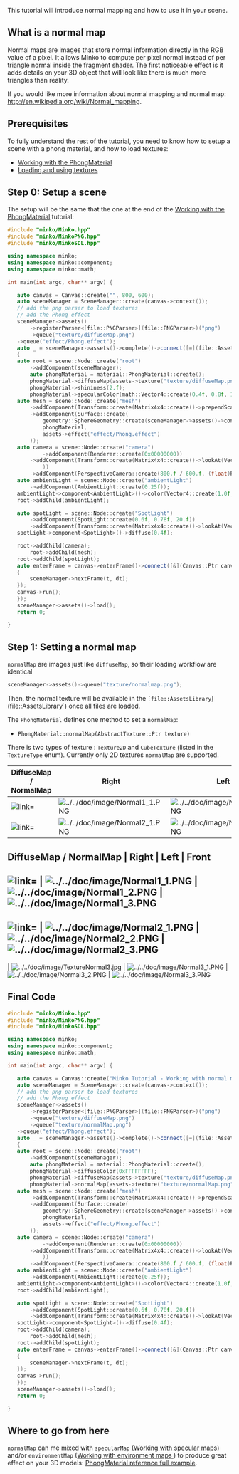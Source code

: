 This tutorial will introduce normal mapping and how to use it in your scene.

What is a normal map
--------------------

Normal maps are images that store normal information directly in the RGB value of a pixel. It allows Minko to compute per pixel normal instead of per triangle normal inside the fragment shader. The first noticeable effect is it adds details on your 3D object that will look like there is much more triangles than reality.

If you would like more information about normal mapping and normal map: <http://en.wikipedia.org/wiki/Normal_mapping>.

Prerequisites
-------------

To fully understand the rest of the tutorial, you need to know how to setup a scene with a phong material, and how to load textures:

-   [Working with the PhongMaterial](../tutorial/11-Working_with_the_PhongMaterial.md)
-   [Loading and using textures](../tutorial/15-Loading_and_using_textures.md)

Step 0: Setup a scene
---------------------

The setup will be the same that the one at the end of the [Working with the PhongMaterial](../tutorial/11-Working_with_the_PhongMaterial.md) tutorial:

```cpp
#include "minko/Minko.hpp" 
#include "minko/MinkoPNG.hpp" 
#include "minko/MinkoSDL.hpp"

using namespace minko; 
using namespace minko::component; 
using namespace minko::math;

int main(int argc, char** argv) {

   auto canvas = Canvas::create("", 800, 600);
   auto sceneManager = SceneManager::create(canvas->context());
   // add the png parser to load textures
   // add the Phong effect
   sceneManager->assets()
       ->registerParser<[file::PNGParser>](file::PNGParser>)("png")
       ->queue("texture/diffuseMap.png")
   ->queue("effect/Phong.effect");
   auto _ = sceneManager->assets()->complete()->connect([=](file::AssetLibrary::Ptr assets)
   {
   auto root = scene::Node::create("root")
       ->addComponent(sceneManager);
       auto phongMaterial = material::PhongMaterial::create();
       phongMaterial->diffuseMap(assets->texture("texture/diffuseMap.png"));
       phongMaterial->shininess(2.f);
       phongMaterial->specularColor(math::Vector4::create(0.4f, 0.8f, 1.f, 1.f));
   auto mesh = scene::Node::create("mesh")
       ->addComponent(Transform::create(Matrix4x4::create()->prependScale(1.1)))
       ->addComponent(Surface::create(
           geometry::SphereGeometry::create(sceneManager->assets()->context()),
           phongMaterial,
           assets->effect("effect/Phong.effect")
       ));
   auto camera = scene::Node::create("camera")
           ->addComponent(Renderer::create(0x00000000))
       ->addComponent(Transform::create(Matrix4x4::create()->lookAt(Vector3::create(), Vector3::create(0.0f, 1.f, 1.3f))
           ))
       ->addComponent(PerspectiveCamera::create(800.f / 600.f, (float)PI * 0.25f, .1f, 1000.f));
   auto ambientLight = scene::Node::create("ambientLight")
       ->addComponent(AmbientLight::create(0.25f));
   ambientLight->component<AmbientLight>()->color(Vector4::create(1.0f, 1.0f, 1.0f, 1.0f));
   root->addChild(ambientLight);

   auto spotLight = scene::Node::create("SpotLight")
       ->addComponent(SpotLight::create(0.6f, 0.78f, 20.f))
       ->addComponent(Transform::create(Matrix4x4::create()->lookAt(Vector3::zero(), Vector3::create(4.f, 6.f, 2.5f))));
   spotLight->component<SpotLight>()->diffuse(0.4f);

   root->addChild(camera);
       root->addChild(mesh);
   root->addChild(spotLight);
   auto enterFrame = canvas->enterFrame()->connect([&](Canvas::Ptr canvas, float t, float dt)
   {
       sceneManager->nextFrame(t, dt);
   });
   canvas->run();
   });
   sceneManager->assets()->load();
   return 0;

} 
```


Step 1: Setting a normal map
----------------------------

`normalMap` are images just like `diffuseMap`, so their loading workflow are identical

```cpp
sceneManager->assets()->queue("texture/normalmap.png"); 
```


Then, the normal texture will be available in the `[file::AssetsLibrary`](file::AssetsLibrary`) once all files are loaded.

The `PhongMaterial` defines one method to set a `normalMap`:

-   `PhongMaterial::normalMap(AbstractTexture::Ptr texture)`

There is two types of texture : `Texture2D` and `CubeTexture` (listed in the `TextureType` enum). Currently only 2D textures `normalMap` are supported.

| DiffuseMap / NormalMap | Right                                                                        | Left                                                                         | Front                                                                        |
|----------------|------------------------------------------------------------------------------|------------------------------------------------------------------------------|------------------------------------------------------------------------------|
| ![ link=](../../doc/image/TextureNormal1.jpg " link=")  | ![](../../doc/image/Normal1_1.PNG "../../doc/image/Normal1_1.PNG")     |![](../../doc/image/Normal1_2.PNG "../../doc/image/Normal1_2.PNG")    | ![](../../doc/image/Normal1_3.PNG "../../doc/image/Normal1_3.PNG")   |
| ![ link=](../../doc/image/TextureNormal2.jpg " link=") | ![](../../doc/image/Normal2_1.PNG "../../doc/image/Normal2_1.PNG") | ![](../../doc/image/Normal2_2.PNG "../../doc/image/Normal2_2.PNG") | ![](../../doc/image/Normal2_3.PNG "../../doc/image/Normal2_3.PNG")  | ![ link=](../../doc/image/TextureNormal2.jpg " link=") | ![](../../doc/image/Normal2_1.PNG "../../doc/image/Normal2_1.PNG") | ![](../../doc/image/Normal2_2.PNG "../../doc/image/Normal2_2.PNG") | ![](../../doc/image/Normal2_3.PNG "../../doc/image/Normal2_3.PNG")  |

DiffuseMap / NormalMap | Right | Left  | Front 
-----------------------------------------------------
![ link=](../../doc/image/TextureNormal1.jpg " link=") | 
![](../../doc/image/Normal1_1.PNG "../../doc/image/Normal1_1.PNG") |
![](../../doc/image/Normal1_2.PNG "../../doc/image/Normal1_2.PNG") |
![](../../doc/image/Normal1_3.PNG "../../doc/image/Normal1_3.PNG")
------------------------------------------------------
![ link=](../../doc/image/TextureNormal2.jpg " link=") |
![](../../doc/image/Normal2_1.PNG "../../doc/image/Normal2_1.PNG") |
![](../../doc/image/Normal2_2.PNG "../../doc/image/Normal2_2.PNG") |
![](../../doc/image/Normal2_3.PNG "../../doc/image/Normal2_3.PNG") 
-------------------------------------------------------
| ![](../../doc/image/TextureNormal3.jpg "../../doc/image/TextureNormal3.jpg") |
![](../../doc/image/Normal3_1.PNG "../../doc/image/Normal3_1.PNG") |
![](../../doc/image/Normal3_2.PNG "../../doc/image/Normal3_2.PNG") |
![](../../doc/image/Normal3_3.PNG "../../doc/image/Normal3_3.PNG")

Final Code
----------

```cpp
#include "minko/Minko.hpp" 
#include "minko/MinkoPNG.hpp" 
#include "minko/MinkoSDL.hpp"

using namespace minko; 
using namespace minko::component; 
using namespace minko::math;

int main(int argc, char** argv) {

   auto canvas = Canvas::create("Minko Tutorial - Working with normal maps", 800, 600);
   auto sceneManager = SceneManager::create(canvas->context());
   // add the png parser to load textures
   // add the Phong effect
   sceneManager->assets()
       ->registerParser<[file::PNGParser>](file::PNGParser>)("png")
       ->queue("texture/diffuseMap.png")
       ->queue("texture/normalMap.png")
   ->queue("effect/Phong.effect");
   auto _ = sceneManager->assets()->complete()->connect([=](file::AssetLibrary::Ptr assets)
   {
   auto root = scene::Node::create("root")
       ->addComponent(sceneManager);
       auto phongMaterial = material::PhongMaterial::create();
       phongMaterial->diffuseColor(0xFFFFFFFF);
       phongMaterial->diffuseMap(assets->texture("texture/diffuseMap.png"));
       phongMaterial->normalMap(assets->texture("texture/normalMap.png"));
   auto mesh = scene::Node::create("mesh")
       ->addComponent(Transform::create(Matrix4x4::create()->prependScale(1.1)))
       ->addComponent(Surface::create(
           geometry::SphereGeometry::create(sceneManager->assets()->context()),
           phongMaterial,
           assets->effect("effect/Phong.effect")
       ));
   auto camera = scene::Node::create("camera")
           ->addComponent(Renderer::create(0x00000000))
       ->addComponent(Transform::create(Matrix4x4::create()->lookAt(Vector3::create(), Vector3::create(0.0f, 1.f, 1.3f))
           ))
       ->addComponent(PerspectiveCamera::create(800.f / 600.f, (float)PI * 0.25f, .1f, 1000.f));
   auto ambientLight = scene::Node::create("ambientLight")
       ->addComponent(AmbientLight::create(0.25f));
   ambientLight->component<AmbientLight>()->color(Vector4::create(1.0f, 1.0f, 1.0f, 1.0f));
   root->addChild(ambientLight);

   auto spotLight = scene::Node::create("SpotLight")
       ->addComponent(SpotLight::create(0.6f, 0.78f, 20.f))
       ->addComponent(Transform::create(Matrix4x4::create()->lookAt(Vector3::zero(), Vector3::create(4.f, 6.f, 2.5f))));
   spotLight->component<SpotLight>()->diffuse(0.4f);
   root->addChild(camera);
       root->addChild(mesh);
   root->addChild(spotLight);
   auto enterFrame = canvas->enterFrame()->connect([&](Canvas::Ptr canvas, float t, float dt)
   {
       sceneManager->nextFrame(t, dt);
   });
   canvas->run();
   });
   sceneManager->assets()->load();
   return 0;

} 
```


Where to go from here
---------------------

`normalMap` can me mixed with `specularMap` ([Working with specular maps](../tutorial/14-Working_with_specular_maps.md)) and/or `environmentMap` ([Working with environment maps ](../tutorial/13-Working_with_environment_maps.md)) to produce great effect on your 3D models: [ PhongMaterial reference full example](../article/PhongMaterial_reference.md#full-example).

